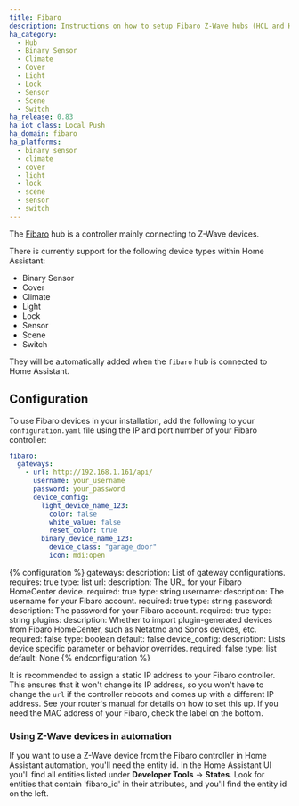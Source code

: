 ```yaml
---
title: Fibaro
description: Instructions on how to setup Fibaro Z-Wave hubs (HCL and HC2) and configure devices within Home Assistant.
ha_category:
  - Hub
  - Binary Sensor
  - Climate
  - Cover
  - Light
  - Lock
  - Sensor
  - Scene
  - Switch
ha_release: 0.83
ha_iot_class: Local Push
ha_domain: fibaro
ha_platforms:
  - binary_sensor
  - climate
  - cover
  - light
  - lock
  - scene
  - sensor
  - switch
---
```


The [Fibaro](https://fibaro.com/) hub is a controller mainly connecting to Z-Wave devices.

There is currently support for the following device types within Home Assistant:

- Binary Sensor
- Cover
- Climate
- Light
- Lock
- Sensor
- Scene
- Switch

They will be automatically added when the `fibaro` hub is connected to Home Assistant.

## Configuration

To use Fibaro devices in your installation, add the following to your `configuration.yaml` file using the IP and port number of your Fibaro controller:

```yaml
fibaro:
  gateways:
    - url: http://192.168.1.161/api/
      username: your_username
      password: your_password
      device_config:
        light_device_name_123:
          color: false
          white_value: false
          reset_color: true
        binary_device_name_123:
          device_class: "garage_door"
          icon: mdi:open
```

{% configuration %}
gateways:
  description: List of gateway configurations.
  requires: true
  type: list
url:
  description: The URL for your Fibaro HomeCenter device.
  required: true
  type: string
username:
  description: The username for your Fibaro account.
  required: true
  type: string
password:
  description: The password for your Fibaro account.
  required: true
  type: string
plugins:
  description: Whether to import plugin-generated devices from Fibaro HomeCenter, such as Netatmo and Sonos devices, etc.
  required: false
  type: boolean
  default: false
device_config:
  description: Lists device specific parameter or behavior overrides.
  required: false
  type: list
  default: None
{% endconfiguration %}

<div class='note'>

  It is recommended to assign a static IP address to your Fibaro controller. This ensures that it won't change its IP address, so you won't have to change the `url` if the controller reboots and comes up with a different IP address. See your router's manual for details on how to set this up. If you need the MAC address of your Fibaro, check the label on the bottom.

</div>

### Using Z-Wave devices in automation

If you want to use a Z-Wave device from the Fibaro controller in Home Assistant automation, you'll need the entity id. In the Home Assistant UI you'll find all entities listed under **Developer Tools** -> **States**. Look for entities that contain 'fibaro_id' in their attributes, and you'll find the entity id on the left.
